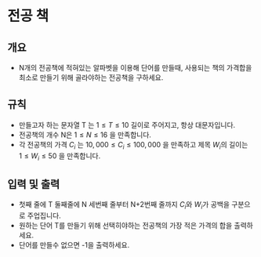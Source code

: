 전공 책
===
## 개요
+ N개의 전공책에 적혀있는 알파벳을 이용해 단어를 만들때, 사용되는 책의 가격합을 최소로 만들기 위해 골라야하는 전공책을 구하세요. 
## 규칙
+ 만들고자 하는 문자열 T 는 $1\le T \le 10$ 길이로 주어지고, 항상 대문자입니다.
+ 전공책의 개수 N은 $1 \le N \le 16$ 을 만족합니다.
+ 각 전공책의 가격 $C_i$ 는 $10,000 \le C_i \le 100,000$ 을 만족하고 제목 $W_i$의 길이는 $1 \le W_i \le 50$ 을 만족합니다.
## 입력 및 출력
+ 첫째 줄에 T 둘째줄에 N 세번째 줄부터 N+2번째 줄까지 $C_i$와 $W_i$가 공백을 구분으로 주업집니다.
+ 원하는 단어 T를 만들기 위해 선택히야하는 전공책의 가장 적은 가격의 합을 출력하세요.
+ 단어를 만들수 없으면 -1을 출력하세요.
